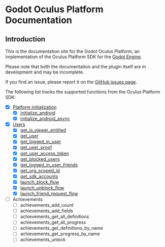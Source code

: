 # Godot Oculus Platform Documentation

## Introduction

This is the documentation site for the Godot Oculus Platform, an implementation of the Oculus Platform SDK for the [Godot Engine](https://godotengine.org).

Please note that both the documentation and the plugin itself are in development and may be incomplete. 

If you find an issue, please report it on the [GitHub issues page](https://github.com/decacis/godot_oculus_platform/issues).

The following list tracks the supported functions from the Oculus Platform SDK:

- [x] [Platform initialization](/godot_oculus_platform/functions/initialization/)
    * [x] [initialize_android](/godot_oculus_platform/functions/initialization/#initialize_android)
    * [x] [initialize_android_async](/godot_oculus_platform/functions/initialization/#initialize_android_async)
- [x] [Users](/godot_oculus_platform/functions/users/)
    * [x] [get_is_viewer_entitled](/godot_oculus_platform/functions/users/#get_is_viewer_entitled)
    * [x] [get_user](/godot_oculus_platform/functions/users/#get_user)
    * [x] [get_logged_in_user](/godot_oculus_platform/functions/users/#get_logged_in_user)
    * [x] [get_user_proof](/godot_oculus_platform/functions/users/#get_user_proof)
    * [x] [get_user_access_token](/godot_oculus_platform/functions/users/#get_user_access_token)
    * [x] [get_blocked_users](/godot_oculus_platform/functions/users/#get_blocked_users)
    * [x] [get_logged_in_user_friends](/godot_oculus_platform/functions/users/#get_logged_in_user_friends)
    * [x] [get_org_scoped_id](/godot_oculus_platform/functions/users/#get_org_scoped_id)
    * [x] [get_sdk_accounts](/godot_oculus_platform/functions/users/#get_sdk_accounts)
    * [x] [launch_block_flow](/godot_oculus_platform/functions/users/#launch_block_flow)
    * [x] [launch_unblock_flow](/godot_oculus_platform/functions/users/#launch_unblock_flow)
    * [x] [launch_friend_request_flow](/godot_oculus_platform/functions/users/#launch_friend_request_flow)
- [ ] Achievements
    * [ ] achievements_add_count
    * [ ] achievements_add_fields
    * [ ] achievements_get_all_definitions
    * [ ] achievements_get_all_progress
    * [ ] achievements_get_definitions_by_name
    * [ ] achievements_get_progress_by_name
    * [ ] achievements_unlock